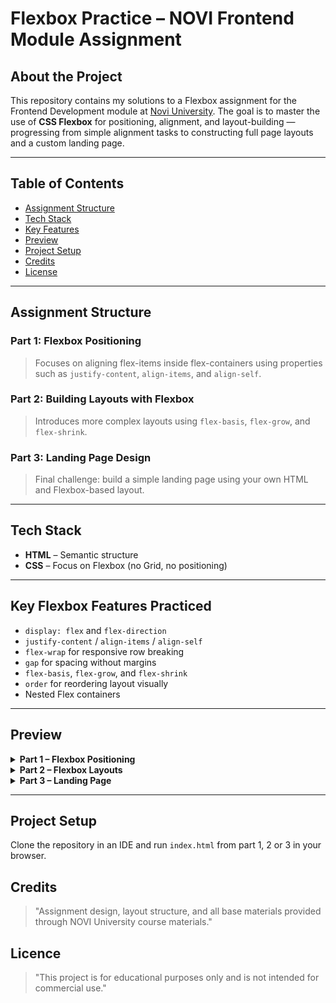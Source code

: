 # Flexbox Practice – NOVI Frontend Module Assignment

## About the Project

This repository contains my solutions to a Flexbox assignment for the Frontend Development module at [Novi University](https://www.novi.nl). The goal is to master the use of **CSS Flexbox** for positioning, alignment, and layout-building — progressing from simple alignment tasks to constructing full page layouts and a custom landing page.

---

## Table of Contents

- [Assignment Structure](#assignment-structure)
- [Tech Stack](#tech-stack)
- [Key Features](#key-features)
- [Preview](#preview)
- [Project Setup](#project-setup)
- [Credits](#credits)
- [License](#license)

---

## Assignment Structure

### Part 1: Flexbox Positioning

> Focuses on aligning flex-items inside flex-containers using properties such as `justify-content`, `align-items`, and `align-self`.

### Part 2: Building Layouts with Flexbox

> Introduces more complex layouts using `flex-basis`, `flex-grow`, and `flex-shrink`.

### Part 3: Landing Page Design

> Final challenge: build a simple landing page using your own HTML and Flexbox-based layout.

---

## Tech Stack

- **HTML** – Semantic structure
- **CSS** – Focus on Flexbox (no Grid, no positioning)

---

## Key Flexbox Features Practiced

- `display: flex` and `flex-direction`
- `justify-content` / `align-items` / `align-self`
- `flex-wrap` for responsive row breaking
- `gap` for spacing without margins
- `flex-basis`, `flex-grow`, and `flex-shrink`
- `order` for reordering layout visually
- Nested Flex containers

---


## Preview

<details>
<summary><strong>Part 1 – Flexbox Positioning</strong></summary>

![Preview of Flexbox positioning](screenshots/screenshot_part1.png)

</details>

<details>
<summary><strong>Part 2 – Flexbox Layouts</strong></summary>

![Preview of Flexbox layouts (1)](screenshots/screenshot_part2_1.png)
![Preview of Flexbox layouts (2)](screenshots/screenshot_part2_2.png)
![Preview of Flexbox layouts (3)](screenshots/screenshot_part2_3.png)
![Preview of Flexbox layouts (4)](screenshots/screenshot_part2_4.png)
![Preview of Flexbox layouts (5)](screenshots/screenshot_part2_5.png)

</details>

<details>
<summary><strong>Part 3 – Landing Page</strong></summary>

![Preview of Landing Page full screen](screenshots/screenshot_part3.png)

</details>

---

## Project Setup

Clone the repository in an IDE and run `index.html` from part 1, 2 or 3 in your browser.

## Credits
> "Assignment  design, layout structure, and all base materials provided through NOVI University course materials."

## Licence
> "This project is for educational purposes only and is not intended for commercial use."